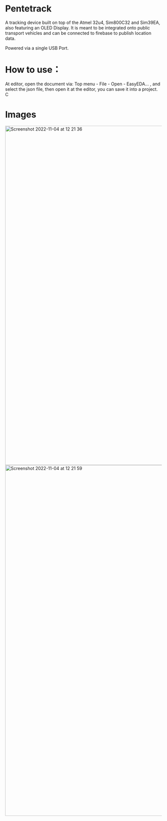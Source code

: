 # Pentetrack

A tracking device built on top of the Atmel 32u4, Sim800C32 and Sim39EA, also featuring an OLED Display. It is meant to be integrated onto public transport vehicles and can be connected to firebase to publish location data.

Powered via a single USB Port.

# How to use：

At editor, open the document via: Top menu - File - Open - EasyEDA... , and select the json file, then open it at the editor, you can save it into a project.
C

# Images 

<img width="1089" alt="Screenshot 2022-11-04 at 12 21 36" src="https://user-images.githubusercontent.com/45018530/199961059-5dbcb5ba-ed5d-4518-a987-d54f12a24121.png">
<img width="1126" alt="Screenshot 2022-11-04 at 12 21 59" src="https://user-images.githubusercontent.com/45018530/199961119-d83946a1-1857-4a55-8201-3c61916f02ff.png">

